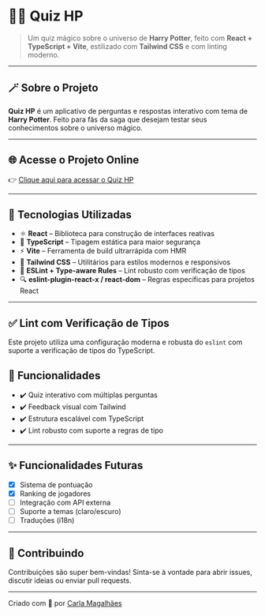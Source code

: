 
# 🧙‍♂️ Quiz HP

> Um quiz mágico sobre o universo de **Harry Potter**, feito com **React + TypeScript + Vite**, estilizado com **Tailwind CSS** e com linting moderno.


---

## 🪄 Sobre o Projeto

**Quiz HP** é um aplicativo de perguntas e respostas interativo com tema de **Harry Potter**. Feito para fãs da saga que desejam testar seus conhecimentos sobre o universo mágico.

---

## 🌐 Acesse o Projeto Online

👉 [Clique aqui para acessar o Quiz HP](https://quiz-tau-jade.vercel.app/)

> 

---

## 🚀 Tecnologias Utilizadas

- ⚛️ **React** – Biblioteca para construção de interfaces reativas
- 🧪 **TypeScript** – Tipagem estática para maior segurança
- ⚡ **Vite** – Ferramenta de build ultrarrápida com HMR
- 💨 **Tailwind CSS** – Utilitários para estilos modernos e responsivos
- 🧹 **ESLint + Type-aware Rules** – Lint robusto com verificação de tipos
- 🔍 **eslint-plugin-react-x / react-dom** – Regras específicas para projetos React

---

## ✅ Lint com Verificação de Tipos

Este projeto utiliza uma configuração moderna e robusta do `eslint` com suporte a verificação de tipos do TypeScript.


## 🔮 Funcionalidades

- ✔️ Quiz interativo com múltiplas perguntas
- ✔️ Feedback visual com Tailwind
- ✔️ Estrutura escalável com TypeScript
- ✔️ Lint robusto com suporte a regras de tipo

---

## ✨ Funcionalidades Futuras

- [x] Sistema de pontuação
- [x] Ranking de jogadores
- [ ] Integração com API externa
- [ ] Suporte a temas (claro/escuro)
- [ ] Traduções (i18n)

---

## 🤝 Contribuindo

Contribuições são super bem-vindas! Sinta-se à vontade para abrir issues, discutir ideias ou enviar pull requests.

---
 
Criado com 💖 por [Carla Magalhães](https://github.com/Carlamagalhaes1)
